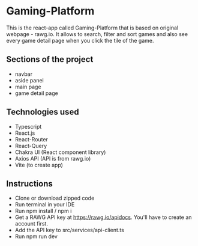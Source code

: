 # Gaming-Platform

This is the react-app called Gaming-Platform that is based on original webpage - rawg.io.
It allows to search, filter and sort games and also see every game detail page when you click the tile of the game.

## Sections of the project

- navbar
- aside panel
- main page
- game detail page

## Technologies used

- Typescript
- React.js
- React-Router
- React-Query
- Chakra UI (React component library)
- Axios API (API is from rawg.io)
- Vite (to create app)

## Instructions

- Clone or download zipped code
- Run terminal in your IDE
- Run npm install / npm i
- Get a RAWG API key at https://rawg.io/apidocs. You'll have to create an account first.
- Add the API key to src/services/api-client.ts
- Run npm run dev
